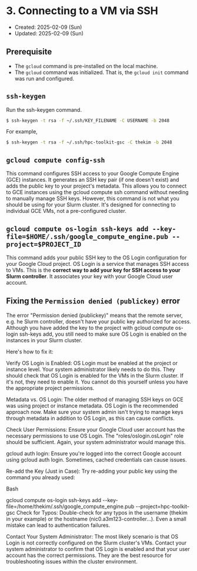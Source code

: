 # 3. Connecting to a VM via SSH
* Created: 2025-02-09 (Sun)
* Updated: 2025-02-09 (Sun)

## Prerequisite
* The `gcloud` command is pre-installed on the local machine. 
* The `gcloud` command was initialized. That is, the `gcloud init` command was run and configured.

## `ssh-keygen`
Run the ssh-keygen command.

```bash
$ ssh-keygen -t rsa -f ~/.ssh/KEY_FILENAME -C USERNAME -b 2048
```
For example,
```bash
$ ssh-keygen -t rsa -f ~/.ssh/hpc-toolkit-gsc -C thekim -b 2048
```

## `gcloud compute config-ssh`
This command configures SSH access to your Google Compute Engine (GCE) instances. It generates an SSH key pair (if one doesn't exist) and adds the public key to your project's metadata. This allows you to connect to GCE instances using the gcloud compute ssh command without needing to manually manage SSH keys. However, this command is not what you should be using for your Slurm cluster. It's designed for connecting to individual GCE VMs, not a pre-configured cluster.

## `gcloud compute os-login ssh-keys add --key-file=$HOME/.ssh/google_compute_engine.pub --project=$PROJECT_ID`

This command adds your public SSH key to the OS Login configuration for your Google Cloud project. OS Login is a service that manages SSH access to VMs. This is the **correct way to add your key for SSH access to your Slurm controller**. It associates your key with your Google Cloud user account.

## Fixing the `Permission denied (publickey)` error

The error "Permission denied (publickey)" means that the remote server, e.g. he Slurm controller, doesn't have your public key authorized for access. Although you have added the key to the project with gcloud compute os-login ssh-keys add, you still need to make sure OS Login is enabled on the instances in your Slurm cluster.

Here's how to fix it:

Verify OS Login is Enabled:  OS Login must be enabled at the project or instance level.  Your system administrator likely needs to do this. They should check that OS Login is enabled for the VMs in the Slurm cluster.  If it's not, they need to enable it. You cannot do this yourself unless you have the appropriate project permissions.

Metadata vs. OS Login:  The older method of managing SSH keys on GCE was using project or instance metadata.  OS Login is the recommended approach now.  Make sure your system admin isn't trying to manage keys through metadata in addition to OS Login, as this can cause conflicts.

Check User Permissions:  Ensure your Google Cloud user account has the necessary permissions to use OS Login. The "roles/oslogin.osLogin" role should be sufficient.  Again, your system administrator would manage this.

gcloud auth login: Ensure you're logged into the correct Google account using gcloud auth login. Sometimes, cached credentials can cause issues.

Re-add the Key (Just in Case):  Try re-adding your public key using the command you already used:

Bash

gcloud compute os-login ssh-keys add --key-file=/home/thekim/.ssh/google_compute_engine.pub --project=hpc-toolkit-gsc
Check for Typos:  Double-check for any typos in the username (thekim in your example) or the hostname (nic0.a3m123-controller...).  Even a small mistake can lead to authentication failures.

Contact Your System Administrator: The most likely scenario is that OS Login is not correctly configured on the Slurm cluster's VMs.  Contact your system administrator to confirm that OS Login is enabled and that your user account has the correct permissions. They are the best resource for troubleshooting issues within the cluster environment.